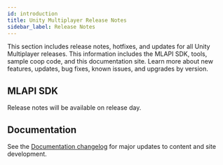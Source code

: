 ```yaml
---
id: introduction
title: Unity Multiplayer Release Notes
sidebar_label: Release Notes
---
```


This section includes release notes, hotfixes, and updates for all Unity Multiplayer releases. This information includes the  MLAPI SDK, tools, sample coop code, and this documentation site. Learn more about new features, updates, bug fixes, known issues, and upgrades by version.

## MLAPI SDK

Release notes will be available on release day. 

<!--
| Release | Status | Date |
| -- | -- |
| [v0.1.0](multiplayer/release-0-1-0.md) | Experimental | March 23, 2021 |
-->

## Documentation

See the [Documentation changelog](doc-changelog.md) for major updates to content and site development.